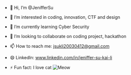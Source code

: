 - 👋 Hi, I’m @JenifferSu
- 👀 I’m interested in coding, innovation, CTF and design
- 🌱 I’m currently learning  Cyber Security
- 💞️ I’m looking to collaborate on coding project, hackathon
- 📫 How to reach me: jsukli20030412@gmail.com
- 😄 Linkedln: www.linkedin.com/in/jeniffer-su-kai-li
  


- ⚡ Fun fact: I love cat
![Meow](https://th.bing.com/th/id/R.094ee0d312d6fb870f22e4e57a69bdd7?rik=394J%2fneqvGt7zQ&riu=http%3a%2f%2fimages4.fanpop.com%2fimage%2fphotos%2f16000000%2fBeautiful-Cat-cats-16096437-1280-800.jpg&ehk=7Ul0qN8DJPOyACXqdst%2bSeHYBg6ESI9MPS%2fjVm2XumU%3d&risl=&pid=ImgRaw&r=0)
<!---
JenifferSu/JenifferSu is a ✨ special ✨ repository because its `README.md` (this file) appears on your GitHub profile.
You can click the Preview link to take a look at your changes.
--->
